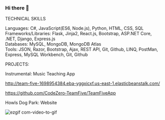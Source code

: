 ### Hi there 👋

TECHNICAL SKILLS

Languages: C#, JavaScript(ES6, Node.js), Python, HTML, CSS, SQL   
Frameworks/Libraries: Flask, Jinja2, React.js, Bootstrap, ASP.NET Core, .NET, Django, Express.js  
Databases: MySQL, MongoDB, MongoDB Atlas   
Tools: JSON, Razor, Bootstrap, Ajax, REST API, Git, Github, LINQ, PostMan, Express, MySQL Workbench, Git, Github


PROJECTS:

Instrumental: Music Teaching App

http://team-five-1698954384.eba-yggxicxf.us-east-1.elasticbeanstalk.com/

https://github.com/CodeZero-TeamFive/TeamFiveApp


Howls Dog Park: Website

![ezgif com-video-to-gif](https://github.com/BrentCleary/BrentCleary/assets/69173728/3d4e8724-dc86-4fcf-8476-bf46d0e99307)



<!--
**BrentCleary/BrentCleary** is a ✨ _special_ ✨ repository because its `README.md` (this file) appears on your GitHub profile.

Here are some ideas to get you started:

- 🔭 I’m currently working on ...
- 🌱 I’m currently learning ...
- 👯 I’m looking to collaborate on ...
- 🤔 I’m looking for help with ...
- 💬 Ask me about ...
- 📫 How to reach me: ...
- 😄 Pronouns: ...
- ⚡ Fun fact: ...
-->
